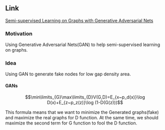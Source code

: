 ## Link

[Semi-supervised Learning on Graphs with Generative Adversarial Nets](https://arxiv.org/abs/1809.00130v1)

### Motivation

Using Generative Adversarial Nets(GAN) to help semi-supervised learning on graphs.

### Idea

Using GAN to generate fake nodes for low gap density area.

#### GANs

$$\min\limits_{G}\max\limits_{D}V(G,D)=E_{x~p_d(x)}\log D(x)+E_{z~p_z(z)}\log (1-D(G(z)))$$

This formula means that we want to minimize the Generated graphs(fake) and maximize the real graphs for D function. At the same time, we should maximize the second term for G function to fool the D function.

